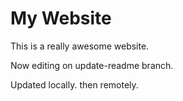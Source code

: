 # My Website

This is a really awesome website.

Now editing on update-readme branch.

Updated locally.  then remotely.
